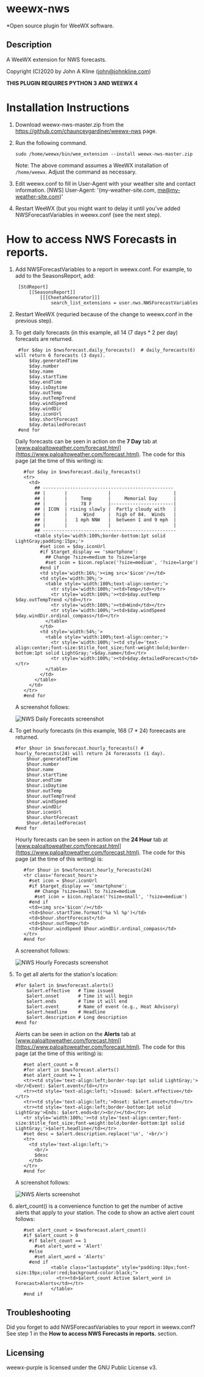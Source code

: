 # weewx-nws
*Open source plugin for WeeWX software.

## Description

A WeeWX extension for NWS forecasts.

Copyright (C)2020 by John A Kline (john@johnkline.com)

**THIS PLUGIN REQUIRES PYTHON 3 AND WEEWX 4**

# Installation Instructions

1. Download weewx-nws-master.zip from the https://github.com/chaunceygardiner/weewx-nws page.

1. Run the following command.
   ```
   sudo /home/weewx/bin/wee_extension --install weewx-nws-master.zip
   ```
   Note: The above command assumes a WeeWX installation of `/home/weewx`.
         Adjust the command as necessary.

1. Edit weewx.conf to fill in User-Agent with your weather site and contact information.
   [NWS]
       User-Agent: '(my-weather-site.com, me@my-weather-site.com)'

1. Restart WeeWX (but you might want to delay it until you've added NWSForecastVariables in weewx.conf
   (see the next step).

# How to access NWS Forecasts in reports.

1. Add NWSForecastVariables to a  report in weewx.conf.  For example, to add to the SeasonsReport, add:
   ```
    [StdReport]
        [[SeasonsReport]]
            [[[CheetahGenerator]]]
                search_list_extensions = user.nws.NWSForecastVariables
   ```

1. Restart WeeWX (requried because of the change to weewx.conf in the previous step).

1.  To get daily forecasts (in this example, all 14 (7 days * 2 per day) forecasts are returned.
    ```
     #for $day in $nwsforecast.daily_forecasts()  # daily_forecasts(6) will return 6 forecasts (3 days).
         $day.generatedTime
         $day.number
         $day.name
         $day.startTime
         $day.endTime
         $day.isDaytime
         $day.outTemp
         $day.outTempTrend
         $day.windSpeed
         $day.windDir
         $day.iconUrl
         $day.shortForecast
         $day.detailedForecast
     #end for
    ```
    Daily forecasts can be seen in action on the **7 Day** tab at [www.paloaltoweather.com/forecast.html](https://www.paloaltoweather.com/forecast.html).
    The code for this page (at the time of this writing) is:
    ```
       #for $day in $nwsforecast.daily_forecasts()
       <tr>
         <td>
           ## ------------------------------------------------
           ## |       |               |                       |
           ## |       |     Temp      |     Memorial Day      |
           ## |       |     78 F      |-----------------------|
           ## | ICON  | rising slowly |  Partly cloudy with   |
           ## |       |      Wind     |  high of 84.  Winds   |
           ## |       |   1 mph NNW   |  between 1 and 9 mph  |
           ## |       |               |                       |
           ## -------------------------------------------------
           <table style='width:100%;border-bottom:1pt solid LightGray;padding:15px;'>
             #set icon = $day.iconUrl
             #if $target_display == 'smartphone':
               ## Change ?size=medium to ?size=large
               #set icon = $icon.replace('?size=medium', '?size=large')
             #end if
             <td style='width:16%;'><img src='$icon'/></td>
             <td style='width:30%;'>
               <table style='width:100%;text-align:center;'>
                 <tr style='width:100%;'><td>Temp</td></tr>
                 <tr style='width:100%;'><td>$day.outTemp $day.outTempTrend </td></tr>
                 <tr style='width:100%;'><td>Wind</td></tr>
                 <tr style='width:100%;'><td>$day.windSpeed $day.windDir.ordinal_compass</td></tr>
               </table>
             </td>
             <td style='width:54%;'>
               <table style='width:100%;text-align:center;'>
                 <tr style='width:100%;'><td style='text-align:center;font-size:$title_font_size;font-weight:bold;border-bottom:1pt solid LightGray;'>$day.name</td></tr>
                 <tr style='width:100%;'><td>$day.detailedForecast</td></tr>
               </table>
             </td>
           </table>
         </td>
       </tr>
       #end for
    ```
    A screenshot follows:

    ![NWS Daily Forecasts screenshot](daily_forecasts.jpg)

1.  To get hourly forecasts (in this example, 168 (7 * 24) foreecasts are returned.
    ```
    #for $hour in $nwsforecast.hourly_forecasts() # hourly_forecasts(24) will return 24 forecassts (1 day).
        $hour.generatedTime
        $hour.number
        $hour.name
        $hour.startTime
        $hour.endTime
        $hour.isDaytime
        $hour.outTemp
        $hour.outTempTrend
        $hour.windSpeed
        $hour.windDir
        $hour.iconUrl
        $hour.shortForecast
        $hour.detailedForecast
    #end for
    ```
    Hourly forecasts can be seen in action on the **24 Hour** tab at [www.paloaltoweather.com/forecast.html](https://www.paloaltoweather.com/forecast.html).
    The code for this page (at the time of this writing) is:
    ```
       #for $hour in $nwsforecast.hourly_forecasts(24)
       <tr class='forecast_hours'>
         #set icon = $hour.iconUrl
         #if $target_display == 'smartphone':
           ## Change ?size=small to ?size=medium
           #set icon = $icon.replace('?size=small', '?size=medium')
         #end if
         <td><img src='$icon'/></td>
         <td>$hour.startTime.format('%a %l %p')</td>
         <td>$hour.shortForecast</td>
         <td>$hour.outTemp</td>
         <td>$hour.windSpeed $hour.windDir.ordinal_compass</td>
       </tr>
       #end for
    ```
    A screenshot follows:
 
    ![NWS Hourly Forecasts screenshot](hourly_forecasts.jpg)

1.  To get all alerts for the station's location:
    ```
    #for $alert in $nwsforecast.alerts()
        $alert.effective   # Time issued
        $alert.onset       # Time it will begin
        $alert.ends        # Time it will end
        $alert.event       # Name of event (e.g., Heat Advisory)
        $alert.headline    # Headline
        $alert.description # Long description
    #end for
    ```
    Alerts can be seen in action on the **Alerts** tab at [www.paloaltoweather.com/forecast.html](https://www.paloaltoweather.com/forecast.html).
    The code for this page (at the time of this writing) is:
    ```
       #set alert_count = 0
       #for alert in $nwsforecast.alerts()
       #set alert_count += 1
       <tr><td style='text-align:left;border-top:1pt solid LightGray;'><br/>Event: $alert.event</td></tr>
       <tr><td style='text-align:left;'>Issued: $alert.effective</td></tr>
       <tr><td style='text-align:left;'>Onset: $alert.onset</td></tr>
       <tr><td style='text-align:left;border-bottom:1pt solid LightGray'>Ends: $alert.ends<br/><br/></td></tr>
       <tr style='width:100%;'><td style='text-align:center;font-size:$title_font_size;font-weight:bold;border-bottom:1pt solid LightGray;'>$alert.headline</td></tr>
       #set desc = $alert.description.replace('\n', '<br/>')
       <tr>
         <td style='text-align:left;'>
           <br/>
           $desc
         </td>
       </tr>
       #end for
    ```
    A screenshot follows:
 
    ![NWS Alerts screenshot](alerts.jpg)

1.  alert_count() is a convenience function to get the number of active alerts
    that apply to your station.  The code to show an active alert count follows:
    ```
       #set alert_count = $nwsforecast.alert_count()
       #if $alert_count > 0
         #if $alert_count == 1
           #set alert_word = 'Alert'
         #else
           #set alert_word = 'Alerts'
         #end if
                 <table class="lastupdate" style="padding:10px;font-size:19px;color:red;background-color:black;">
                   <tr><td>$alert_count Active $alert_word in Forecast>Alerts</td></tr>
                 </table>
       #end if
    ```

## Troubleshooting

Did you forget to add NWSForecastVariables to your report in weewx.conf?  See step 1 in the **How to access NWS Forecasts in reports.** section.

## Licensing

weewx-purple is licensed under the GNU Public License v3.
